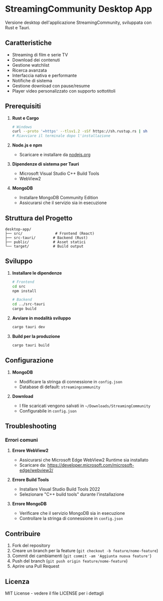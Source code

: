 # StreamingCommunity Desktop App

Versione desktop dell'applicazione StreamingCommunity, sviluppata con Rust e Tauri.

## Caratteristiche

- Streaming di film e serie TV
- Download dei contenuti
- Gestione watchlist
- Ricerca avanzata
- Interfaccia nativa e performante
- Notifiche di sistema
- Gestione download con pause/resume
- Player video personalizzato con supporto sottotitoli

## Prerequisiti

1. **Rust e Cargo**
   ```bash
   # Windows
   curl --proto '=https' --tlsv1.2 -sSf https://sh.rustup.rs | sh
   # Riavviare il terminale dopo l'installazione
   ```

2. **Node.js e npm**
   - Scaricare e installare da [nodejs.org](https://nodejs.org/)

3. **Dipendenze di sistema per Tauri**
   - Microsoft Visual Studio C++ Build Tools
   - WebView2

4. **MongoDB**
   - Installare MongoDB Community Edition
   - Assicurarsi che il servizio sia in esecuzione

## Struttura del Progetto

```
desktop-app/
├── src/               # Frontend (React)
├── src-tauri/        # Backend (Rust)
├── public/           # Asset statici
└── target/           # Build output
```

## Sviluppo

1. **Installare le dipendenze**
   ```bash
   # Frontend
   cd src
   npm install

   # Backend
   cd ../src-tauri
   cargo build
   ```

2. **Avviare in modalità sviluppo**
   ```bash
   cargo tauri dev
   ```

3. **Build per la produzione**
   ```bash
   cargo tauri build
   ```

## Configurazione

1. **MongoDB**
   - Modificare la stringa di connessione in `config.json`
   - Database di default: `streamingcommunity`

2. **Download**
   - I file scaricati vengono salvati in `~/Downloads/StreamingCommunity`
   - Configurabile in `config.json`

## Troubleshooting

### Errori comuni

1. **Errore WebView2**
   - Assicurarsi che Microsoft Edge WebView2 Runtime sia installato
   - Scaricare da: https://developer.microsoft.com/microsoft-edge/webview2/

2. **Errore Build Tools**
   - Installare Visual Studio Build Tools 2022
   - Selezionare "C++ build tools" durante l'installazione

3. **Errore MongoDB**
   - Verificare che il servizio MongoDB sia in esecuzione
   - Controllare la stringa di connessione in `config.json`

## Contribuire

1. Fork del repository
2. Creare un branch per la feature (`git checkout -b feature/nome-feature`)
3. Commit dei cambiamenti (`git commit -am 'Aggiunta nuova feature'`)
4. Push del branch (`git push origin feature/nome-feature`)
5. Aprire una Pull Request

## Licenza

MIT License - vedere il file LICENSE per i dettagli
